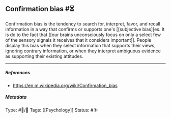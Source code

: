 ## Confirmation bias  #⏳

Confirmation bias is the tendency to search for, interpret, favor, and recall information in a way that confirms or supports one's [[subjective bias]]es. It is do to the fact that [[our brains unconsciously focus on only a select few of the sensory signals it receives that it considers important]]. People display this bias when they select information that supports their views, ignoring contrary information, or when they interpret ambiguous evidence as supporting their existing attitudes.

___

##### References

- https://en.m.wikipedia.org/wiki/Confirmation_bias

##### Metadata

Type: #🔵/🔵 
Tags: [[Psychology]] 
Status: #☀️ 